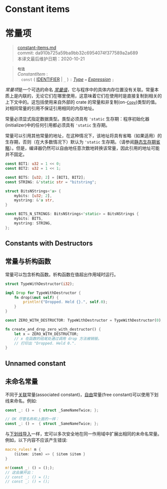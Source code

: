 # Constant items
# 常量项

>[constant-items.md](https://github.com/rust-lang/reference/blob/master/src/items/constant-items.md)\
>commit: da910b725a59ba9bb32c6954074f377589a2a689 \
>本译文最后维护日期：2020-10-21

> **<sup>句法</sup>**\
> _ConstantItem_ :\
> &nbsp;&nbsp; `const` ( [IDENTIFIER] | `_` ) `:` [_Type_] `=` [_Expression_] `;`

*常量项*是一个可选的命名 *[常量值][constant value]*，它与程序中的具体内存位置没有关联。常量本质上是内联的，无论它们在哪里使用，这意味着它们在使用时是直接复制到相关的上下文中的。这包括使用来自外部的 crate 的常量和非复制(on-[`Copy`])类型的值。对相同常量的引用不保证引用相同的内存地址。

常量必须显式指定数据类型。类型必须具有 `'static` 生存期：程序初始化器(initializer)中的任何引用都必须具有 `'static` 生存期。

常量可以引用其他常量的地址，在这种情况下，该地址将具有省略（如果适用）的生存期，否则（在大多数情况下）默认为 `'static` 生存期。（请参阅[静态生存期省略][static lifetime elision]）。但是，编译器仍然可以自由地任意次数地转换该常量，因此引用的地址可能并不固定。

```rust
const BIT1: u32 = 1 << 0;
const BIT2: u32 = 1 << 1;

const BITS: [u32; 2] = [BIT1, BIT2];
const STRING: &'static str = "bitstring";

struct BitsNStrings<'a> {
    mybits: [u32; 2],
    mystring: &'a str,
}

const BITS_N_STRINGS: BitsNStrings<'static> = BitsNStrings {
    mybits: BITS,
    mystring: STRING,
};
```

## Constants with Destructors
## 常量与析构函数

常量可以包含析构函数。析构函数在值超出作用域时运行。

```rust
struct TypeWithDestructor(i32);

impl Drop for TypeWithDestructor {
    fn drop(&mut self) {
        println!("Dropped. Held {}.", self.0);
    }
}

const ZERO_WITH_DESTRUCTOR: TypeWithDestructor = TypeWithDestructor(0);

fn create_and_drop_zero_with_destructor() {
    let x = ZERO_WITH_DESTRUCTOR;
    // x 在函数的结尾处通过调用 drop 方法被销毁。
    // 打印出 "Dropped. Held 0.".
}
```

## Unnamed constant
## 未命名常量

不同于[关联][associated]常量(associated constant)，[自由][free]常量(free constant)可以使用下划线来命名。例如:

```rust
const _: () =  { struct _SameNameTwice; };

// OK 尽管名称和上面的一样：
const _: () =  { struct _SameNameTwice; };
```

与[下划线导入][underscore imports]一样，宏可以多次安全地在同一作用域中扩展出相同的未命名常量。例如，以下内容不应该产生错误:

```rust
macro_rules! m {
    ($item: item) => { $item $item }
}

m!(const _: () = (););
// 这会展开出：
// const _: () = ();
// const _: () = ();
```

[associated]: https://doc.rust-lang.org/glossary.md#associated-item
[constant value]: https://doc.rust-lang.org/const_eval.md#constant-expressions
[free]: https://doc.rust-lang.org/glossary.md#free-item
[static lifetime elision]: https://doc.rust-lang.org/lifetime-elision.md#static-lifetime-elision
[IDENTIFIER]: https://doc.rust-lang.org/identifiers.md
[underscore imports]: use-declarations.md#underscore-imports
[_Type_]: https://doc.rust-lang.org/types.md#type-expressions
[_Expression_]: https://doc.rust-lang.org/expressions.md
[`Copy`]: https://doc.rust-lang.org/special-types-and-traits.md#copy

<!-- 2020-11-3 -->
<!-- checked -->
